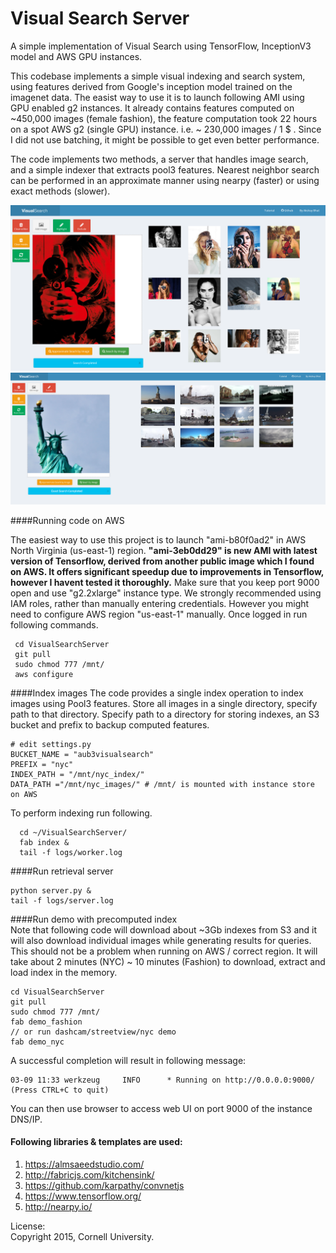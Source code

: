 Visual Search Server
===============

A simple implementation of Visual Search using TensorFlow, InceptionV3 model and AWS GPU instances.

This codebase implements a simple visual indexing and search system, using features derived from Google's inception 
model trained on the imagenet data. The easist way to use it is to launch following AMI using GPU enabled g2 instances.
It already contains features computed on ~450,000 images (female fashion), the feature computation took 22 hours on 
a spot AWS g2 (single GPU) instance. i.e. ~ 230,000 images / 1 $ . Since I did not use batching, it might be possible to 
get even better performance.

The code implements two methods, a server that handles image search, and a simple indexer that extracts pool3 features.
Nearest neighbor search can be performed in an approximate manner using nearpy (faster) or using exact methods (slower).
 
![UI Screenshot](appcode/static/alpha3.png "Alpha Screenshot Female Fashion")
![UI Screenshot](appcode/static/alpha4.png "Alpha Screenshot NYC, Streetview & Dashcam")

####Running code on AWS

The easiest way to use this project is to launch "ami-b80f0ad2"  in AWS North Virginia (us-east-1) region.
**"ami-3eb0dd29" is new AMI with latest version of Tensorflow, derived from another public image which I found on AWS.
It offers significant speedup due to improvements in Tensorflow, however I havent tested it thoroughly.**
Make sure that you keep port 9000 open and use "g2.2xlarge" instance type.
We strongly recommended using IAM roles, rather than manually entering credentials. 
However you might need to configure AWS region "us-east-1" manually.
Once logged in run following commands.
 ``` 
  cd VisualSearchServer
  git pull
  sudo chmod 777 /mnt/
  aws configure   
```

####Index images
The code provides a single index operation to index images using Pool3 features.
Store all images in a single directory, specify path to that directory. 
Specify path to a directory for storing indexes, an S3 bucket and prefix to backup computed features.   
```
# edit settings.py
BUCKET_NAME = "aub3visualsearch"
PREFIX = "nyc"
INDEX_PATH = "/mnt/nyc_index/" 
DATA_PATH ="/mnt/nyc_images/" # /mnt/ is mounted with instance store on AWS
```

To perform indexing run following. 
```
  cd ~/VisualSearchServer/
  fab index &
  tail -f logs/worker.log
```

####Run retrieval server  
``` 
python server.py &  
tail -f logs/server.log
```

####Run demo with precomputed index  
Note that following code will download about ~3Gb indexes from S3 and it will also download individual images while generating results for queries.
This should not be a problem when running on AWS / correct region. It will take about 2 minutes (NYC) ~ 10 minutes (Fashion)  to download, extract and load index in the memory.
```
cd VisualSearchServer
git pull
sudo chmod 777 /mnt/
fab demo_fashion
// or run dashcam/streetview/nyc demo
fab demo_nyc
```
A successful completion will result in following message:
```
03-09 11:33 werkzeug     INFO      * Running on http://0.0.0.0:9000/ (Press CTRL+C to quit)
```
You can then  use browser to access web UI on port 9000 of the instance DNS/IP.

#### Following libraries & templates are used:
1. https://almsaeedstudio.com/
2. http://fabricjs.com/kitchensink/
3. https://github.com/karpathy/convnetjs
4. https://www.tensorflow.org/ 
5. http://nearpy.io/

   
License:    
Copyright 2015, Cornell University. 

